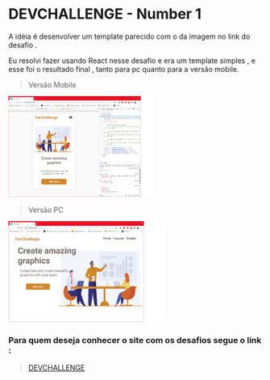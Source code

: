 # DEVCHALLENGE - Number 1

A idéia é desenvolver um template  parecido com o da imagem no link do desafio . 

Eu resolvi fazer usando React nesse desafio e era um template simples , e esse foi o resultado final , tanto para pc quanto para a versão mobile. 


 > Versão Mobile
<img height="200" src='https://github.com/lleollima/challenge_front_model_one/blob/master/challenge_mobile.png' />


> Versão PC

<img height="200" src='https://github.com/lleollima/challenge_front_model_one/blob/master/challenge_pc.jpg' />


### Para quem deseja conhecer o site com os desafios  segue o link :

> <a href='https://devchallenge.now.sh/detail/5ec9a7fc10e94a38493d3910' > DEVCHALLENGE</a>
